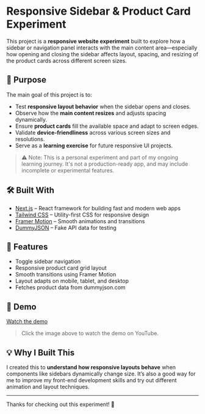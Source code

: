 # Responsive Sidebar & Product Card Experiment

This project is a **responsive website experiment** built to explore how a sidebar or navigation panel interacts with the main content area—especially how opening and closing the sidebar affects layout, spacing, and resizing of the product cards across different screen sizes.

## 🧪 Purpose

The main goal of this project is to:

- Test **responsive layout behavior** when the sidebar opens and closes.
- Observe how the **main content resizes** and adjusts spacing dynamically.
- Ensure **product cards** fill the available space and adapt to screen edges.
- Validate **device-friendliness** across various screen sizes and resolutions.
- Serve as a **learning exercise** for future responsive UI projects.

> ⚠️ Note: This is a personal experiment and part of my ongoing learning journey. It's not a production-ready app, and may include incomplete or experimental features.

## 🛠 Built With

- [Next.js](https://nextjs.org/) – React framework for building fast and modern web apps
- [Tailwind CSS](https://tailwindcss.com/) – Utility-first CSS for responsive design
- [Framer Motion](https://www.framer.com/motion/) – Smooth animations and transitions
- [DummyJSON](https://dummyjson.com/) – Fake API data for testing

## 📸 Features

- Toggle sidebar navigation
- Responsive product card grid layout
- Smooth transitions using Framer Motion
- Layout adapts on mobile, tablet, and desktop
- Fetches product data from dummyjson.com

## 🎥 Demo

[Watch the demo](https://www.linkedin.com/posts/karan-h-patel_nextjs-tailwindcss-framermotion-activity-7355358437146312704-Lj7d?utm_source=share&utm_medium=member_desktop&rcm=ACoAADBGF6QB0QMDySUwhCV0IdNp7xgY9h60CLQ)

> Click the image above to watch the demo on YouTube.

## 💡 Why I Built This

I created this to **understand how responsive layouts behave** when components like sidebars dynamically change size. It’s also a good way for me to improve my front-end development skills and try out different animation and layout techniques.

---

Thanks for checking out this experiment! 🎉
